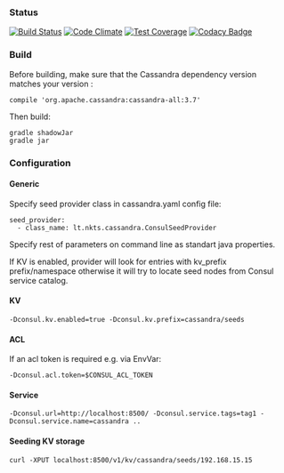 ### Status
[![Build Status](https://travis-ci.org/nkts/cassandra-consul-seed-provider.svg?branch=master)](https://travis-ci.org/nkts/cassandra-consul-seed-provider)
[![Code Climate](https://codeclimate.com/github/nkts/cassandra-consul-seed-provider/badges/gpa.svg)](https://codeclimate.com/github/nkts/cassandra-consul-seed-provider)
[![Test Coverage](https://codeclimate.com/github/nkts/cassandra-consul-seed-provider/badges/coverage.svg)](https://codeclimate.com/github/nkts/cassandra-consul-seed-provider/coverage)
[![Codacy Badge](https://api.codacy.com/project/badge/Grade/38b51df63b5f4be8ad638e440c5bccb1)](https://www.codacy.com/app/marius-karnauskas/cassandra-consul-seed-provider?utm_source=github.com&amp;utm_medium=referral&amp;utm_content=nkts/cassandra-consul-seed-provider&amp;utm_campaign=Badge_Grade)

### Build

Before building, make sure that the Cassandra dependency version matches your version :

	compile 'org.apache.cassandra:cassandra-all:3.7'

Then build:

    gradle shadowJar
    gradle jar

### Configuration
#### Generic

Specify seed provider class in cassandra.yaml config file:

    seed_provider:
      - class_name: lt.nkts.cassandra.ConsulSeedProvider

Specify rest of parameters on command line as standart java properties.

If KV is enabled, provider will look for entries with kv_prefix prefix/namespace otherwise it will try to locate seed
nodes from Consul service catalog.

#### KV

    -Dconsul.kv.enabled=true -Dconsul.kv.prefix=cassandra/seeds

#### ACL

If an acl token is required e.g. via EnvVar:

    -Dconsul.acl.token=$CONSUL_ACL_TOKEN


#### Service


    -Dconsul.url=http://localhost:8500/ -Dconsul.service.tags=tag1 -Dconsul.service.name=cassandra ..

#### Seeding KV storage

    curl -XPUT localhost:8500/v1/kv/cassandra/seeds/192.168.15.15

